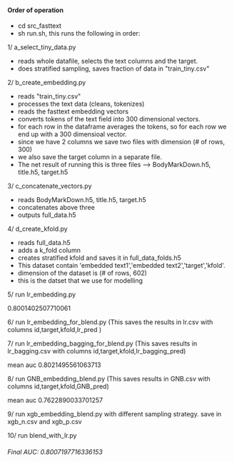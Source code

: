 
#### Order of operation
- cd src_fasttext
- sh run.sh, this runs the following in order: 

1/ a_select_tiny_data.py 
- reads whole datafile, selects the text columns and the target.
- does stratified sampling, saves fraction of data in "train_tiny.csv"

2/ b_create_embedding.py
- reads "train_tiny.csv"
- processes the text data (cleans, tokenizes)
- reads the fasttext embedding vectors
- converts tokens of the text field into 300 dimensional vectors.
- for each row in the dataframe averages the tokens, so for each row
we end up with a 300 dimensioal vector.
- since we have 2 columns we save two files with dimension (# of rows, 300)
- we also save the target column in a separate file.
- The net result of running this is three files --> BodyMarkDown.h5, title.h5, target.h5

3/ c_concatenate_vectors.py

- reads BodyMarkDown.h5, title.h5, target.h5
- concatenates above three  
- outputs full_data.h5

4/ d_create_kfold.py

- reads full_data.h5
- adds a k_fold column
- creates stratified kfold and saves it in full_data_folds.h5
- This dataset contain 'embedded text1','embedded text2','target','kfold'.
- dimension of the dataset is (# of rows, 602)
- this is the datset that we use for modelling 

5/ run lr_embedding.py

0.8001402507710061

6/ run lr_embedding_for_blend.py (This saves the results in lr.csv with columns id,target,kfold,lr_pred )

7/ run lr_embedding_bagging_for_blend.py (This saves results in lr_bagging.csv with columns id,target,kfold,lr_bagging_pred)

mean auc 0.8021495561063713

8/ run GNB_embedding_blend.py (This saves results in GNB.csv with columns id,target,kfold,GNB_pred)

mean auc 0.7622890033701257

9/ run xgb_embedding_blend.py with different sampling strategy. save in xgb_n.csv and xgb_p.csv

10/ run blend_with_lr.py
###### Final AUC: 0.8007197716336153